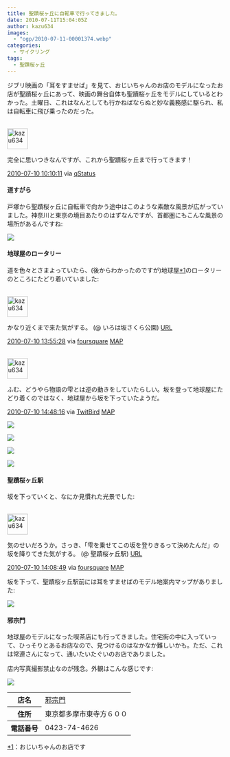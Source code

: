 ```yaml
---
title: 聖蹟桜ヶ丘に自転車で行ってきました。
date: 2010-07-11T15:04:05Z
author: kazu634
images:
  - "ogp/2010-07-11-00001374.webp"
categories:
  - サイクリング
tags:
  - 聖蹟桜ヶ丘
---
```

<div class="section">
<p>
    ジブリ映画の「耳をすませば」を見て、おじいちゃんのお店のモデルになったお店が聖蹟桜ヶ丘にあって、映画の舞台自体も聖蹟桜ヶ丘をモデルにしているとわかった。土曜日、これはなんとしても行かねばならぬと妙な義務感に駆られ、私は自転車に飛び乗ったのだった。
</p>

<div class="twitter-detail twitter-detail-left">
<div class="twitter-detail-user">
<a href="http://twitter.com/kazu634" onclick="__gaTracker('send', 'event', 'outbound-article', 'http://twitter.com/kazu634', '\n\n');" class="twitter-user-screen-name"><br /> <img src="http://a3.twimg.com/profile_images/1027617683/flagmaker_1277598788_21241_normal.jpg" alt="kazu634" height="48" width="48" onerror="this.parentNode.replaceChild(document.createTextNode(this.getAttribute('alt')), this);" /><br /> </a>
</div>

<div class="twitter-detail-tweet">
<p class="twitter-detail-text">
        完全に思いつきなんですが、これから聖蹟桜ヶ丘まで行ってきます！
</p>

<p class="twitter-detail-info">
<a href="http://twitter.com/kazu634/status/18160726562" onclick="__gaTracker('send', 'event', 'outbound-article', 'http://twitter.com/kazu634/status/18160726562', '2010-07-10 10:10:11');" class="twitter-detail-info-permalink"><span class="twitter-detail-info-date">2010-07-10</span> <span class="twitter-detail-info-time">10:10:11</span></a> <span class="twitter-detail-info-source">via <a href="http://qstatus.com" onclick="__gaTracker('send', 'event', 'outbound-article', 'http://qstatus.com', 'qStatus');" rel="nofollow">qStatus</a></span>
</p>
</div>
</div>

<h4>
    道すがら
</h4>

<p>
    戸塚から聖蹟桜ヶ丘に自転車で向かう途中はこのような素敵な風景が広がっていました。神奈川と東京の境目あたりのはずなんですが、首都圏にもこんな風景の場所があるんですね:
</p>

<p>
<center>
</center>
</p>

<p>
<a href="http://flickr.com/photos/42332031@N02/4779392993/" onclick="__gaTracker('send', 'event', 'outbound-article', 'http://flickr.com/photos/42332031@N02/4779392993/', '');" title="18号線"><img src="http://farm5.static.flickr.com/4140/4779392993_b3d80422b8.jpg" /></a>
</p></p>

<h4>
    地球屋のロータリー
</h4>

<p>
    道を色々とさまよっていたら、(後からわかったのですが)地球屋<span class="footnote"><a href="/sirocco634/#f1" name="fn1" title="おじいちゃんのお店です">*1</a></span>のロータリーのところにたどり着いていました:
</p>

<div class="twitter-detail twitter-detail-left">
<div class="twitter-detail-user">
<a href="http://twitter.com/kazu634" onclick="__gaTracker('send', 'event', 'outbound-article', 'http://twitter.com/kazu634', '\n\n');" class="twitter-user-screen-name"><br /> <img src="http://a1.twimg.com/profile_images/1072811190/20070419_327653_normal.jpeg" alt="kazu634" height="48" width="48" onerror="this.parentNode.replaceChild(document.createTextNode(this.getAttribute('alt')), this);" /><br /> </a>
</div>

<div class="twitter-detail-tweet">
<p class="twitter-detail-text">
        かなり近くまで来た気がする。 (@ いろは坂さくら公園) <a href="http://4sq.com/cttcVu" onclick="__gaTracker('send', 'event', 'outbound-article', 'http://4sq.com/cttcVu', 'URL');" class="twitter-tweet-url"  target="_top"><span>URL</span></a>
</p>

<p class="twitter-detail-info">
<a href="http://twitter.com/kazu634/status/18174148237" onclick="__gaTracker('send', 'event', 'outbound-article', 'http://twitter.com/kazu634/status/18174148237', '2010-07-10 13:55:28');" class="twitter-detail-info-permalink"><span class="twitter-detail-info-date">2010-07-10</span> <span class="twitter-detail-info-time">13:55:28</span></a> <span class="twitter-detail-info-source">via <a href="http://foursquare.com" onclick="__gaTracker('send', 'event', 'outbound-article', 'http://foursquare.com', 'foursquare');" rel="nofollow">foursquare</a></span> <a href="/mapx?points=x:35.64611543,y:139.4453913,t:18174148237" class="twitter-detail-info-map"><span>MAP</span></a>
</p>
</div>
</div>

<div class="twitter-detail twitter-detail-left">
<div class="twitter-detail-user">
<a href="http://twitter.com/kazu634" onclick="__gaTracker('send', 'event', 'outbound-article', 'http://twitter.com/kazu634', '\n\n');" class="twitter-user-screen-name"><br /> <img src="http://a3.twimg.com/profile_images/1027617683/flagmaker_1277598788_21241_normal.jpg" alt="kazu634" height="48" width="48" onerror="this.parentNode.replaceChild(document.createTextNode(this.getAttribute('alt')), this);" /><br /> </a>
</div>

<div class="twitter-detail-tweet">
<p class="twitter-detail-text">
        ふむ、どうやら物語の雫とは逆の動きをしていたらしい。坂を登って地球屋にたどり着くのではなく、地球屋から坂を下っていたようだ。
</p>

<p class="twitter-detail-info">
<a href="http://twitter.com/kazu634/status/18176950463" onclick="__gaTracker('send', 'event', 'outbound-article', 'http://twitter.com/kazu634/status/18176950463', '2010-07-10 14:48:16');" class="twitter-detail-info-permalink"><span class="twitter-detail-info-date">2010-07-10</span> <span class="twitter-detail-info-time">14:48:16</span></a> <span class="twitter-detail-info-source">via <a href="http://www.nibirutech.com" onclick="__gaTracker('send', 'event', 'outbound-article', 'http://www.nibirutech.com', 'TwitBird');" rel="nofollow">TwitBird</a></span> <a href="/mapx?points=x:35.64453518,y:139.43529158,t:18176950463" class="twitter-detail-info-map"><span>MAP</span></a>
</p>
</div>
</div>

<p>
<center>
</center>
</p>

<p>
<a href="http://flickr.com/photos/42332031@N02/4780028130/" onclick="__gaTracker('send', 'event', 'outbound-article', 'http://flickr.com/photos/42332031@N02/4780028130/', '');" title="地球屋のロータリー"><img src="http://farm5.static.flickr.com/4141/4780028130_d365e1c5d4.jpg" /></a>
</p>

<p>
<a href="http://flickr.com/photos/42332031@N02/4780028708/" onclick="__gaTracker('send', 'event', 'outbound-article', 'http://flickr.com/photos/42332031@N02/4780028708/', '');" title="地球屋のロータリー2"><img src="http://farm5.static.flickr.com/4093/4780028708_13ecf59b8c.jpg" /></a>
</p>

<p>
<a href="http://flickr.com/photos/42332031@N02/4780029408/" onclick="__gaTracker('send', 'event', 'outbound-article', 'http://flickr.com/photos/42332031@N02/4780029408/', '');" title="地球屋のロータリー3"><img src="http://farm5.static.flickr.com/4074/4780029408_514166ca5d.jpg" /></a>
</p>

<p>
<a href="http://flickr.com/photos/42332031@N02/4780030640/" onclick="__gaTracker('send', 'event', 'outbound-article', 'http://flickr.com/photos/42332031@N02/4780030640/', '');" title="地球屋のロータリー4"><img src="http://farm5.static.flickr.com/4099/4780030640_10370252c1.jpg" /></a>
</p></p>

<h4>
    聖蹟桜ヶ丘駅
</h4>

<p>
    坂を下っていくと、なにか見慣れた光景でした:
</p>

<div class="twitter-detail twitter-detail-left">
<div class="twitter-detail-user">
<a href="http://twitter.com/kazu634" onclick="__gaTracker('send', 'event', 'outbound-article', 'http://twitter.com/kazu634', '\n\n');" class="twitter-user-screen-name"><br /> <img src="http://a1.twimg.com/profile_images/1072811190/20070419_327653_normal.jpeg" alt="kazu634" height="48" width="48" onerror="this.parentNode.replaceChild(document.createTextNode(this.getAttribute('alt')), this);" /><br /> </a>
</div>

<div class="twitter-detail-tweet">
<p class="twitter-detail-text">
        気のせいだろうか。さっき、「雫を乗せてこの坂を登りきるって決めたんだ」の坂を降りてきた気がする。 (@ 聖蹟桜ヶ丘駅) <a href="http://4sq.com/7svko6" onclick="__gaTracker('send', 'event', 'outbound-article', 'http://4sq.com/7svko6', 'URL');" class="twitter-tweet-url"  target="_top"><span>URL</span></a>
</p>

<p class="twitter-detail-info">
<a href="http://twitter.com/kazu634/status/18174899025" onclick="__gaTracker('send', 'event', 'outbound-article', 'http://twitter.com/kazu634/status/18174899025', '2010-07-10 14:08:49');" class="twitter-detail-info-permalink"><span class="twitter-detail-info-date">2010-07-10</span> <span class="twitter-detail-info-time">14:08:49</span></a> <span class="twitter-detail-info-source">via <a href="http://foursquare.com" onclick="__gaTracker('send', 'event', 'outbound-article', 'http://foursquare.com', 'foursquare');" rel="nofollow">foursquare</a></span> <a href="/mapx?points=x:35.65083205,y:139.44725812,t:18174899025" class="twitter-detail-info-map"><span>MAP</span></a>
</p>
</div>
</div>

<p>
    坂を下って、聖蹟桜ヶ丘駅前には耳をすませばのモデル地案内マップがありました:
</p>

<p>
<center>
</center>
</p>

<p>
<a href="http://flickr.com/photos/42332031@N02/4780030010/" onclick="__gaTracker('send', 'event', 'outbound-article', 'http://flickr.com/photos/42332031@N02/4780030010/', '');" title="見取り図"><img src="http://farm5.static.flickr.com/4119/4780030010_0f69ef5ee1.jpg" /></a>
</p></p>

<h4>
    邪宗門
</h4>

<p>
    地球屋のモデルになった喫茶店にも行ってきました。住宅街の中に入っていって、ひっそりとあるお店なので、見つけるのはなかなか難しいかも。ただ、これは常連さんになって、通いたいたぐいのお店でありました。
</p>

<p>
    店内写真撮影禁止なのが残念。外観はこんな感じです:
</p>

<p>
<center>
</center>
</p>

<p>
<a href="http://flickr.com/photos/42332031@N02/4780031354/" onclick="__gaTracker('send', 'event', 'outbound-article', 'http://flickr.com/photos/42332031@N02/4780031354/', '');" title="邪宗門"><img src="http://farm5.static.flickr.com/4078/4780031354_1b5b4e5c3b.jpg" /></a>
</p></p>

<table>
<tr>
<th>
        店名
</th>

<td>
<a href="http://www.hotpepper.jp/strJ000165383/?vos=nhppalsa000016" onclick="__gaTracker('send', 'event', 'outbound-article', 'http://www.hotpepper.jp/strJ000165383/?vos=nhppalsa000016', '邪宗門');" target="_blank">邪宗門</a>
</td>
</tr>

<tr>
<th>
        住所
</th>

<td>
        東京都多摩市東寺方６００
</td>
</tr>

<tr>
<th>
        電話番号
</th>

<td>
        0423-74-4626
</td>
</tr>
</table>
</div>

<div class="footnote">
<p class="footnote">
<a href="/sirocco634/#fn1" name="f1">*1</a>：おじいちゃんのお店です
</p>
</div>
